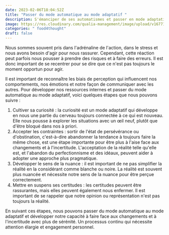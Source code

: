 ```yaml
---
date: 2023-02-06T18:04:52Z
title: "Passer du mode automatique au mode adaptatif "
description: S'émanciper de ses automatismes et passer en mode adaptatif
image: https://res.cloudinary.com/qualia-management/image/upload/v1677106916/tdf/DALL_E_2023-02-23_00.00.03_-_leaving_routines_morphing_gbfdqy.png
categories: " food4thought"
draft: false
---
```


Nous sommes souvent pris dans l'adrénaline de l'action, dans le stress et nous avons besoin d'agir pour nous rassurer. Cependant, cette réaction peut parfois nous pousser à prendre des risques et à faire des erreurs. Il est donc important de se recentrer pour se dire que ce n'est pas toujours le moment opportun pour agir.

Il est important de reconnaître les biais de perception qui influencent nos comportements, nos émotions et notre façon de communiquer avec les autres. Pour développer nos ressources internes et passer du mode automatique au mode adaptatif, voici quelques étapes que nous pouvons suivre :

1. Cultiver sa curiosité : la curiosité est un mode adaptatif qui développe en nous une partie du cerveau toujours connectée à ce qui est nouveau. Elle nous pousse à explorer les situations avec un œil neuf, plutôt que d'être bloqué dans nos à priori.
2. Accepter les contraintes : sortir de l'état de persévérance ou d'obstination, c'est-à-dire abandonner la tendance à toujours faire la même chose, est une étape importante pour être plus à l'aise face aux changements et à l'incertitude. L'acceptation de la réalité telle qu'elle est, et l'abandon du perfectionnisme et des idéaux, peuvent aider à adopter une approche plus pragmatique.
3. Développer le sens de la nuance : il est important de ne pas simplifier la réalité en la considérant comme blanche ou noire. La réalité est souvent plus nuancée et nécessite notre sens de la nuance pour être perçue correctement.
4. Mettre en suspens ses certitudes : les certitudes peuvent être rassurantes, mais elles peuvent également nous enfermer. Il est important de se rappeler que notre opinion ou représentation n'est pas toujours la réalité.

En suivant ces étapes, nous pouvons passer du mode automatique au mode adaptatif et développer notre capacité à faire face aux changements et à l'incertitude avec plus de sérénité. Un processus continu qui nécessite attention élargie et engagement personnel.
